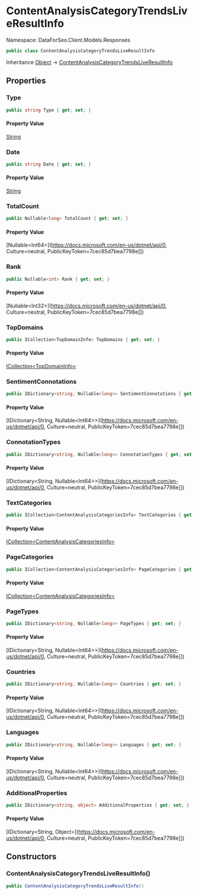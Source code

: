 # ContentAnalysisCategoryTrendsLiveResultInfo

Namespace: DataForSeo.Client.Models.Responses

```csharp
public class ContentAnalysisCategoryTrendsLiveResultInfo
```

Inheritance [Object](https://docs.microsoft.com/en-us/dotnet/api/Object) → [ContentAnalysisCategoryTrendsLiveResultInfo](./ContentAnalysisCategoryTrendsLiveResultInfo.md)

## Properties

### **Type**

```csharp
public string Type { get; set; }
```

#### Property Value

[String](https://docs.microsoft.com/en-us/dotnet/api/String)<br>

### **Date**

```csharp
public string Date { get; set; }
```

#### Property Value

[String](https://docs.microsoft.com/en-us/dotnet/api/String)<br>

### **TotalCount**

```csharp
public Nullable<long> TotalCount { get; set; }
```

#### Property Value

[Nullable&lt;Int64&gt;](https://docs.microsoft.com/en-us/dotnet/api/0, Culture=neutral, PublicKeyToken=7cec85d7bea7798e]])<br>

### **Rank**

```csharp
public Nullable<int> Rank { get; set; }
```

#### Property Value

[Nullable&lt;Int32&gt;](https://docs.microsoft.com/en-us/dotnet/api/0, Culture=neutral, PublicKeyToken=7cec85d7bea7798e]])<br>

### **TopDomains**

```csharp
public ICollection<TopDomainInfo> TopDomains { get; set; }
```

#### Property Value

[ICollection&lt;TopDomainInfo&gt;](./TopDomainInfo.md)<br>

### **SentimentConnotations**

```csharp
public IDictionary<string, Nullable<long>> SentimentConnotations { get; set; }
```

#### Property Value

[IDictionary&lt;String, Nullable&lt;Int64&gt;&gt;](https://docs.microsoft.com/en-us/dotnet/api/0, Culture=neutral, PublicKeyToken=7cec85d7bea7798e]])<br>

### **ConnotationTypes**

```csharp
public IDictionary<string, Nullable<long>> ConnotationTypes { get; set; }
```

#### Property Value

[IDictionary&lt;String, Nullable&lt;Int64&gt;&gt;](https://docs.microsoft.com/en-us/dotnet/api/0, Culture=neutral, PublicKeyToken=7cec85d7bea7798e]])<br>

### **TextCategories**

```csharp
public ICollection<ContentAnalysisCategoriesInfo> TextCategories { get; set; }
```

#### Property Value

[ICollection&lt;ContentAnalysisCategoriesInfo&gt;](./ContentAnalysisCategoriesInfo.md)<br>

### **PageCategories**

```csharp
public ICollection<ContentAnalysisCategoriesInfo> PageCategories { get; set; }
```

#### Property Value

[ICollection&lt;ContentAnalysisCategoriesInfo&gt;](./ContentAnalysisCategoriesInfo.md)<br>

### **PageTypes**

```csharp
public IDictionary<string, Nullable<long>> PageTypes { get; set; }
```

#### Property Value

[IDictionary&lt;String, Nullable&lt;Int64&gt;&gt;](https://docs.microsoft.com/en-us/dotnet/api/0, Culture=neutral, PublicKeyToken=7cec85d7bea7798e]])<br>

### **Countries**

```csharp
public IDictionary<string, Nullable<long>> Countries { get; set; }
```

#### Property Value

[IDictionary&lt;String, Nullable&lt;Int64&gt;&gt;](https://docs.microsoft.com/en-us/dotnet/api/0, Culture=neutral, PublicKeyToken=7cec85d7bea7798e]])<br>

### **Languages**

```csharp
public IDictionary<string, Nullable<long>> Languages { get; set; }
```

#### Property Value

[IDictionary&lt;String, Nullable&lt;Int64&gt;&gt;](https://docs.microsoft.com/en-us/dotnet/api/0, Culture=neutral, PublicKeyToken=7cec85d7bea7798e]])<br>

### **AdditionalProperties**

```csharp
public IDictionary<string, object> AdditionalProperties { get; set; }
```

#### Property Value

[IDictionary&lt;String, Object&gt;](https://docs.microsoft.com/en-us/dotnet/api/0, Culture=neutral, PublicKeyToken=7cec85d7bea7798e]])<br>

## Constructors

### **ContentAnalysisCategoryTrendsLiveResultInfo()**

```csharp
public ContentAnalysisCategoryTrendsLiveResultInfo()
```
